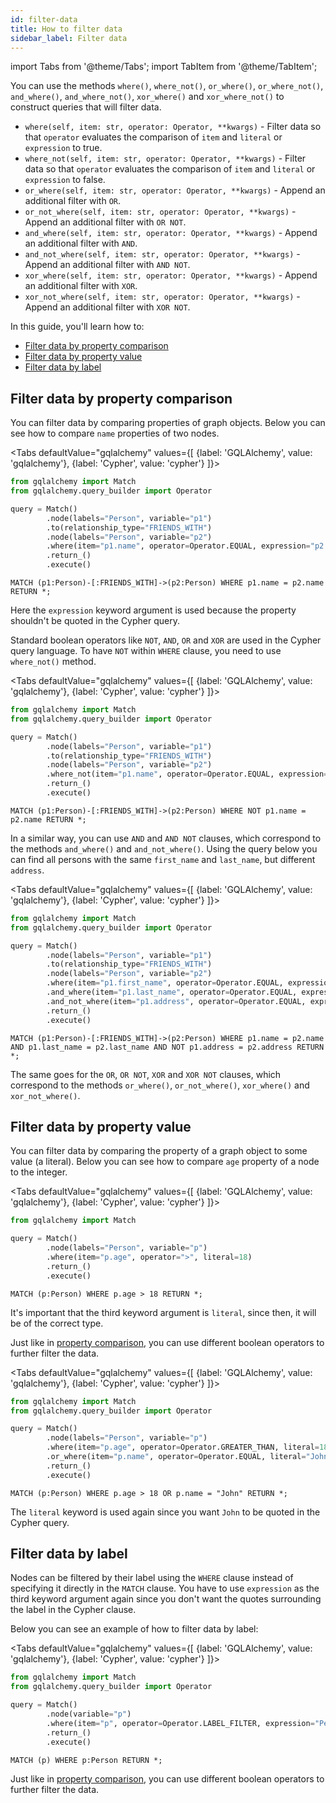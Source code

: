 ```yaml
---
id: filter-data
title: How to filter data
sidebar_label: Filter data
---
```


import Tabs from '@theme/Tabs';
import TabItem from '@theme/TabItem';

You can use the methods `where()`, `where_not()`, `or_where()`,
`or_where_not()`, `and_where()`, `and_where_not()`, `xor_where()` and
`xor_where_not()` to construct queries that will filter data.

- `where(self, item: str, operator: Operator, **kwargs)` - Filter data so that
  `operator` evaluates the comparison of `item` and `literal` or `expression` to true.
- `where_not(self, item: str, operator: Operator, **kwargs)` - Filter data so that
  `operator` evaluates the comparison of `item` and `literal` or `expression` to false.
- `or_where(self, item: str, operator: Operator, **kwargs)` - Append an additional
  filter with `OR`.
- `or_not_where(self, item: str, operator: Operator, **kwargs)` - Append an additional
  filter with `OR NOT`.
- `and_where(self, item: str, operator: Operator, **kwargs)` - Append an additional
  filter with `AND`.
- `and_not_where(self, item: str, operator: Operator, **kwargs)` - Append an additional
  filter with `AND NOT`.
- `xor_where(self, item: str, operator: Operator, **kwargs)` - Append an additional
  filter with `XOR`.
- `xor_not_where(self, item: str, operator: Operator, **kwargs)` - Append an additional
  filter with `XOR NOT`.

In this guide, you'll learn how to:

- [Filter data by property comparison](#filter-data-by-property-comparison)
- [Filter data by property value](#filter-data-by-property-value)
- [Filter data by label](#filter-data-by-label)

## Filter data by property comparison

You can filter data by comparing properties of graph objects. Below you can see
how to compare `name` properties of two nodes.

<Tabs
defaultValue="gqlalchemy"
values={[
{label: 'GQLAlchemy', value: 'gqlalchemy'},
{label: 'Cypher', value: 'cypher'}
]}>
<TabItem value="gqlalchemy">

```python
from gqlalchemy import Match
from gqlalchemy.query_builder import Operator

query = Match()
        .node(labels="Person", variable="p1")
        .to(relationship_type="FRIENDS_WITH")
        .node(labels="Person", variable="p2")
        .where(item="p1.name", operator=Operator.EQUAL, expression="p2.name")
        .return_()
        .execute()
```

  </TabItem>
  <TabItem value="cypher">

```cypher
MATCH (p1:Person)-[:FRIENDS_WITH]->(p2:Person) WHERE p1.name = p2.name RETURN *;
```

  </TabItem>
</Tabs>

Here the `expression` keyword argument is used because the property shouldn't be
quoted in the Cypher query.

Standard boolean operators like `NOT`, `AND`, `OR` and `XOR` are used in the
Cypher query language. To have `NOT` within `WHERE` clause, you need to use
`where_not()` method.

<Tabs
defaultValue="gqlalchemy"
values={[
{label: 'GQLAlchemy', value: 'gqlalchemy'},
{label: 'Cypher', value: 'cypher'}
]}>
<TabItem value="gqlalchemy">

```python
from gqlalchemy import Match
from gqlalchemy.query_builder import Operator

query = Match()
        .node(labels="Person", variable="p1")
        .to(relationship_type="FRIENDS_WITH")
        .node(labels="Person", variable="p2")
        .where_not(item="p1.name", operator=Operator.EQUAL, expression="p2.name")
        .return_()
        .execute()
```

  </TabItem>
  <TabItem value="cypher">

```cypher
MATCH (p1:Person)-[:FRIENDS_WITH]->(p2:Person) WHERE NOT p1.name = p2.name RETURN *;
```

  </TabItem>
</Tabs>

In a similar way, you can use `AND` and `AND NOT` clauses, which correspond to
the methods `and_where()` and `and_not_where()`. Using the query below you can
find all persons with the same `first_name` and `last_name`, but different
`address`.

<Tabs
defaultValue="gqlalchemy"
values={[
{label: 'GQLAlchemy', value: 'gqlalchemy'},
{label: 'Cypher', value: 'cypher'}
]}>
<TabItem value="gqlalchemy">

```python
from gqlalchemy import Match
from gqlalchemy.query_builder import Operator

query = Match()
        .node(labels="Person", variable="p1")
        .to(relationship_type="FRIENDS_WITH")
        .node(labels="Person", variable="p2")
        .where(item="p1.first_name", operator=Operator.EQUAL, expression="p2.first_name")
        .and_where(item="p1.last_name", operator=Operator.EQUAL, expression="p2.last_name")
        .and_not_where(item="p1.address", operator=Operator.EQUAL, expression="p2.address")
        .return_()
        .execute()
```

  </TabItem>
  <TabItem value="cypher">

```cypher
MATCH (p1:Person)-[:FRIENDS_WITH]->(p2:Person) WHERE p1.name = p2.name AND p1.last_name = p2.last_name AND NOT p1.address = p2.address RETURN *;
```

  </TabItem>
</Tabs>

The same goes for the `OR`, `OR NOT`, `XOR` and `XOR NOT` clauses, which
correspond to the methods `or_where()`, `or_not_where()`, `xor_where()` and
`xor_not_where()`.

## Filter data by property value

You can filter data by comparing the property of a graph object to some value (a
literal). Below you can see how to compare `age` property of a node to the
integer.

<Tabs
defaultValue="gqlalchemy"
values={[
{label: 'GQLAlchemy', value: 'gqlalchemy'},
{label: 'Cypher', value: 'cypher'}
]}>
<TabItem value="gqlalchemy">

```python
from gqlalchemy import Match

query = Match()
        .node(labels="Person", variable="p")
        .where(item="p.age", operator=">", literal=18)
        .return_()
        .execute()
```

  </TabItem>
  <TabItem value="cypher">

```cypher
MATCH (p:Person) WHERE p.age > 18 RETURN *;
```

  </TabItem>
</Tabs>

It's important that the third keyword argument is `literal`, since then, it will
be of the correct type.

Just like in [property comparison](#filter-data-by-property-comparison), you can
use different boolean operators to further filter the data.

<Tabs
defaultValue="gqlalchemy"
values={[
{label: 'GQLAlchemy', value: 'gqlalchemy'},
{label: 'Cypher', value: 'cypher'}
]}>
<TabItem value="gqlalchemy">

```python
from gqlalchemy import Match
from gqlalchemy.query_builder import Operator

query = Match()
        .node(labels="Person", variable="p")
        .where(item="p.age", operator=Operator.GREATER_THAN, literal=18)
        .or_where(item="p.name", operator=Operator.EQUAL, literal="John")
        .return_()
        .execute()
```

  </TabItem>
  <TabItem value="cypher">

```cypher
MATCH (p:Person) WHERE p.age > 18 OR p.name = "John" RETURN *;
```

  </TabItem>
</Tabs>

The `literal` keyword is used again since you want `John` to be quoted in the
Cypher query.

## Filter data by label

Nodes can be filtered by their label using the `WHERE` clause instead of
specifying it directly in the `MATCH` clause. You have to use `expression` as
the third keyword argument again since you don't want the quotes surrounding the
label in the Cypher clause.

Below you can see an example of how to filter data by label:

<Tabs
defaultValue="gqlalchemy"
values={[
{label: 'GQLAlchemy', value: 'gqlalchemy'},
{label: 'Cypher', value: 'cypher'}
]}>
<TabItem value="gqlalchemy">

```python
from gqlalchemy import Match
from gqlalchemy.query_builder import Operator

query = Match()
        .node(variable="p")
        .where(item="p", operator=Operator.LABEL_FILTER, expression="Person")
        .return_()
        .execute()
```

  </TabItem>
  <TabItem value="cypher">

```cypher
MATCH (p) WHERE p:Person RETURN *;
```

  </TabItem>
</Tabs>

Just like in [property comparison](#filter-data-by-property-comparison), you can
use different boolean operators to further filter the data.
